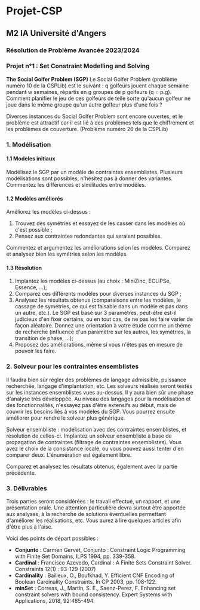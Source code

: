 # Projet-CSP
## M2 IA Université d'Angers
### Résolution de Problème Avancée 2023/2024
### Projet n°1 : Set Constraint Modelling and Solving

**The Social Golfer Problem (SGP)**
Le Social Golfer Problem (problème numéro 10 de la CSPLib) est le suivant : q golfeurs jouent chaque semaine pendant w semaines, répartis en g groupes de p golfeurs (q = p.g). Comment planifier le jeu de ces golfeurs de telle sorte qu'aucun golfeur ne joue dans le même groupe qu'un autre golfeur plus d'une fois ?

Diverses instances du Social Golfer Problem sont encore ouvertes, et le problème est attractif car il est lié à des problèmes tels que le chiffrement et les problèmes de couverture.
(Problème numéro 26 de la CSPLib)

### 1. Modélisation

#### 1.1 Modèles initiaux
Modélisez le SGP par un modèle de contraintes ensemblistes. Plusieurs modélisations sont possibles, n'hésitez pas à donner des variantes. Commentez les différences et similitudes entre modèles.

#### 1.2 Modèles améliorés
Améliorez les modèles ci-dessus :
1. Trouvez des symétries et essayez de les casser dans les modèles où c'est possible ;
2. Pensez aux contraintes redondantes qui seraient possibles.

Commentez et argumentez les améliorations selon les modèles. Comparez et analysez bien les symétries selon les modèles.

#### 1.3 Résolution
1. Implantez les modèles ci-dessus (au choix : MiniZinc, ECLiPSe, Essence, ...);
2. Comparez ces différents modèles pour diverses instances du SGP ;
3. Analysez les résultats obtenus (comparaisons entre les modèles, le cassage de symétries, ce qui est faisable dans un modèle et pas dans un autre, etc.). Le SGP est basé sur 3 paramètres, peut-être est-il judicieux d'en fixer certains, ou en tout cas, de ne pas les faire varier de façon aléatoire. Donnez une orientation à votre étude comme un thème de recherche (influence d'un paramètre sur les autres, les symétries, la transition de phase, ...);
4. Proposez des améliorations, même si vous n'êtes pas en mesure de pouvoir les faire.

### 2. Solveur pour les contraintes ensemblistes

Il faudra bien sûr régler des problèmes de langage admissible, puissance recherchée, langage d'implantation, etc. Les solveurs réalisés seront testés sur les instances ensemblistes vues au-dessus. Il y aura bien sûr une phase d'analyse très développée. Au niveau des langages pour la modélisation et des fonctionnalités, n'essayez pas d'être extensifs au début, mais de couvrir les besoins liés à vos modèles du SGP. Vous pourrez ensuite améliorer pour rendre le solveur plus générique.

Solveur ensembliste : modélisation avec des contraintes ensemblistes, et résolution de celles-ci. Implantez un solveur ensembliste à base de propagation de contraintes (filtrage de contraintes ensemblistes). Vous avez le choix de la consistance locale, ou vous pouvez aussi tenter d'en comparer deux. L'énumération est également libre.

Comparez et analysez les résultats obtenus, également avec la partie précédente.

### 3. Délivrables

Trois parties seront considérées : le travail effectué, un rapport, et une présentation orale. Une attention particulière devra surtout être apportée aux analyses, à la recherche de solutions éventuelles permettant d'améliorer les réalisations, etc. Vous aurez à lire quelques articles afin d'être plus à l'aise.

Voici des points de départ possibles :

- **Conjunto** : Carmen Gervet, Conjunto : Constraint Logic Programming with Finite Set Domains, ILPS 1994, pp. 339-358.
- **Cardinal** : Francisco Azevedo, Cardinal : A Finite Sets Constraint Solver. Constraints 12(1) : 93-129 (2007)
- **Cardinality** : Bailleux, O., Boufkhad, Y. Efficient CNF Encoding of Boolean Cardinality Constraints. In CP 2003, pp. 108-122.
- **minSet** : Correas, J., Martín, S. E., Saenz-Perez, F. Enhancing set constraint solvers with bound consistency. Expert Systems with Applications, 2018, 92:485-494.
